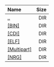 |Name|Size|
|:---|---:|
|[..](../index.html)|DIR|
|[[BIN]]([BIN]/index.html)|DIR|
|[[CDI]]([CDI]/index.html)|DIR|
|[[ELF]]([ELF]/index.html)|DIR|
|[[Multipart]]([Multipart]/index.html)|DIR|
|[[NRG]]([NRG]/index.html)|DIR|
